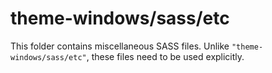 # theme-windows/sass/etc

This folder contains miscellaneous SASS files. Unlike `"theme-windows/sass/etc"`, these files
need to be used explicitly.
